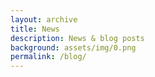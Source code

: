 ```yaml
---
layout: archive
title: News
description: News & blog posts
background: assets/img/0.png
permalink: /blog/
---
```


<!-- Content here would shop up above your list of posts -->
